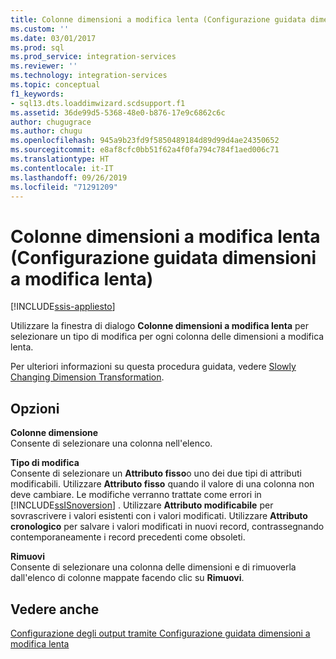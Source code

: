 ```yaml
---
title: Colonne dimensioni a modifica lenta (Configurazione guidata dimensioni a modifica lenta) | Microsoft Docs
ms.custom: ''
ms.date: 03/01/2017
ms.prod: sql
ms.prod_service: integration-services
ms.reviewer: ''
ms.technology: integration-services
ms.topic: conceptual
f1_keywords:
- sql13.dts.loaddimwizard.scdsupport.f1
ms.assetid: 36de99d5-5368-48e0-b876-17e9c6862c6c
author: chugugrace
ms.author: chugu
ms.openlocfilehash: 945a9b23fd9f5850489184d89d99d4ae24350652
ms.sourcegitcommit: e8af8cfc0bb51f62a4f0fa794c784f1aed006c71
ms.translationtype: HT
ms.contentlocale: it-IT
ms.lasthandoff: 09/26/2019
ms.locfileid: "71291209"
---
```

# <a name="slowly-changing-dimension-columns-slowly-changing-dimension-wizard"></a>Colonne dimensioni a modifica lenta (Configurazione guidata dimensioni a modifica lenta)

[!INCLUDE[ssis-appliesto](../../../includes/ssis-appliesto-ssvrpluslinux-asdb-asdw-xxx.md)]


  Utilizzare la finestra di dialogo **Colonne dimensioni a modifica lenta** per selezionare un tipo di modifica per ogni colonna delle dimensioni a modifica lenta.  
  
 Per ulteriori informazioni su questa procedura guidata, vedere [Slowly Changing Dimension Transformation](../../../integration-services/data-flow/transformations/slowly-changing-dimension-transformation.md).  
  
## <a name="options"></a>Opzioni  
 **Colonne dimensione**  
 Consente di selezionare una colonna nell'elenco.  
  
 **Tipo di modifica**  
 Consente di selezionare un **Attributo fisso**o uno dei due tipi di attributi modificabili. Utilizzare **Attributo fisso** quando il valore di una colonna non deve cambiare. Le modifiche verranno trattate come errori in [!INCLUDE[ssISnoversion](../../../includes/ssisnoversion-md.md)] . Utilizzare **Attributo modificabile** per sovrascrivere i valori esistenti con i valori modificati. Utilizzare **Attributo cronologico** per salvare i valori modificati in nuovi record, contrassegnando contemporaneamente i record precedenti come obsoleti.  
  
 **Rimuovi**  
 Consente di selezionare una colonna delle dimensioni e di rimuoverla dall'elenco di colonne mappate facendo clic su **Rimuovi**.  
  
## <a name="see-also"></a>Vedere anche  
 [Configurazione degli output tramite Configurazione guidata dimensioni a modifica lenta](../../../integration-services/data-flow/transformations/configure-outputs-using-the-slowly-changing-dimension-wizard.md)  
  
  
